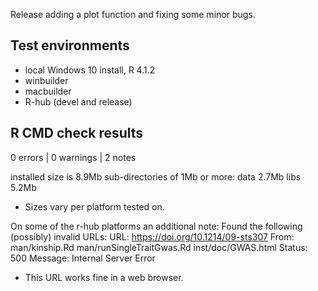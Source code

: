 Release adding a plot function and fixing some minor bugs.

## Test environments
* local Windows 10 install, R 4.1.2
* winbuilder
* macbuilder
* R-hub (devel and release)

## R CMD check results

0 errors | 0 warnings | 2 notes

installed size is  8.9Mb
  sub-directories of 1Mb or more:
    data   2.7Mb
    libs   5.2Mb

* Sizes vary per platform tested on. 

On some of the r-hub platforms an additional note:
Found the following (possibly) invalid URLs:
  URL: https://doi.org/10.1214/09-sts307
    From: man/kinship.Rd
          man/runSingleTraitGwas.Rd
          inst/doc/GWAS.html
    Status: 500
    Message: Internal Server Error
    
* This URL works fine in a web browser.

